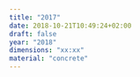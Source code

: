 ```yaml
---
title: "2017"
date: 2018-10-21T10:49:24+02:00
draft: false
year: "2018"
dimensions: "xx:xx"
material: "concrete"
---
```


